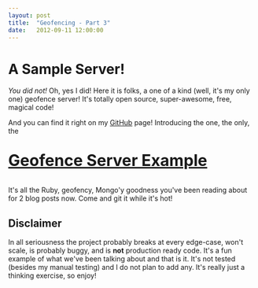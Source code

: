 ```yaml
---
layout: post
title:  "Geofencing - Part 3"
date:   2012-09-11 12:00:00
---
```


# A Sample Server!

_You did not!_ Oh, yes I did! Here it is folks, a one of a kind (well, it's
my only one) geofence server! It's totally open source, super-awesome, free,
magical code! 

And you can find it right on my [GitHub][1] page! Introducing the one, the only,
the 

<p style="font-size:32px"><a href="http://github.com/johnmurray/geofence-server-example"><b>Geofence Server Example</b></a></p>

It's all the Ruby, geofency, Mongo'y goodness you've been reading about for
2 blog posts now. Come and git it while it's hot!


## Disclaimer
In all seriousness the project probably breaks at every edge-case, won't scale,
is probably buggy, and is __not__ production ready code. It's a fun example of
what we've been talking about and that is it. It's not tested (besides my manual
testing) and I do not plan to add any. It's really just a thinking exercise, so
enjoy!


  [1]: http://github.com/johnmurray
  [2]: http://github.com/johnmurray/geofence-server-example

